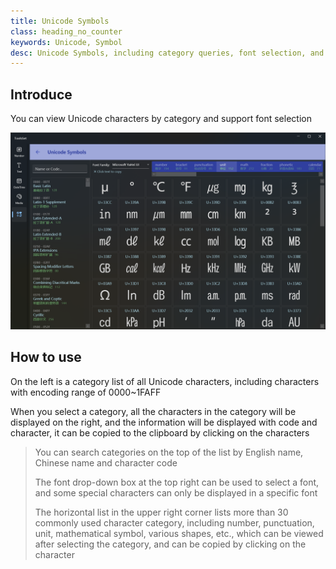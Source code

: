 ```yaml
---
title: Unicode Symbols
class: heading_no_counter
keywords: Unicode, Symbol 
desc: Unicode Symbols, including category queries, font selection, and common symbols category
---
```


## Introduce

You can view Unicode characters by category and support font selection

![](../../assets/images/ToolsSet/TSOUnicode.png)

## How to use

On the left is a category list of all Unicode characters, including characters with encoding range of 0000~1FAFF

When you select a category, all the characters in the category will be displayed on the right, and the information will be displayed with code and character, it can be copied to the clipboard by clicking on the characters

> You can search categories on the top of the list by English name, Chinese name and character code
>
> The font drop-down box at the top right can be used to select a font, and some special characters can only be displayed in a specific font
>
> The horizontal list in the upper right corner lists more than 30 commonly used character category, including number, punctuation, unit, mathematical symbol, various shapes, etc., which can be viewed after selecting the category, and can be copied by clicking on the character